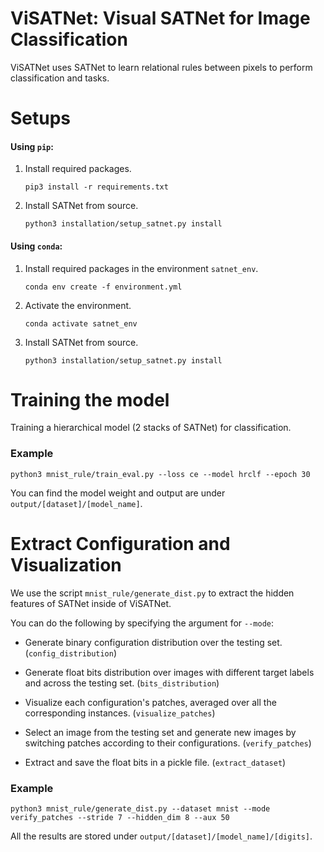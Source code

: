 # ViSATNet: Visual SATNet for Image Classification

ViSATNet uses SATNet to learn relational rules between pixels to perform classification and tasks.

# Setups

#### Using `pip`:

1. Install required packages.

   `pip3 install -r requirements.txt`

2. Install SATNet from source.

   `python3 installation/setup_satnet.py install`

#### Using `conda`:

1. Install required packages in the environment `satnet_env`.

   `conda env create -f environment.yml`

2. Activate the environment.

   `conda activate satnet_env`

3. Install SATNet from source.

   `python3 installation/setup_satnet.py install`

# Training the model

Training a hierarchical model (2 stacks of SATNet) for classification.

### Example

```
python3 mnist_rule/train_eval.py --loss ce --model hrclf --epoch 30
```

You can find the model weight and output are under `output/[dataset]/[model_name]`.

# Extract Configuration and Visualization

We use the script `mnist_rule/generate_dist.py` to extract the hidden features of SATNet inside of ViSATNet.

You can do the following by specifying the argument for `--mode`:

- Generate binary configuration distribution over the testing set. (`config_distribution`)

- Generate float bits distribution over images with different target
  labels and across the testing set. (`bits_distribution`)

- Visualize each configuration's patches, averaged over all the corresponding instances. (`visualize_patches`)

- Select an image from the testing set and generate new images by switching patches according to their configurations. (`verify_patches`)

- Extract and save the float bits in a pickle file. (`extract_dataset`)

### Example

```
python3 mnist_rule/generate_dist.py --dataset mnist --mode verify_patches --stride 7 --hidden_dim 8 --aux 50
```

All the results are stored under `output/[dataset]/[model_name]/[digits]`.
